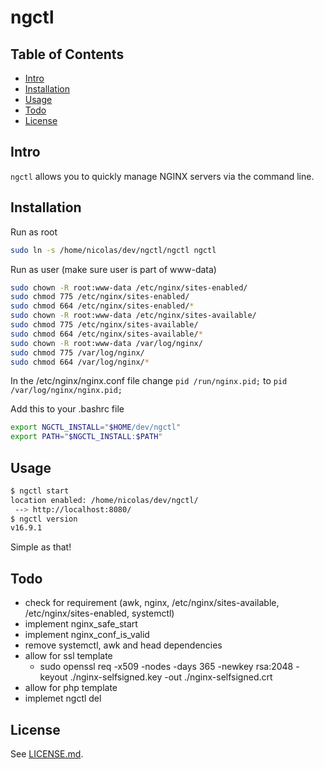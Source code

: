 # ngctl 

## Table of Contents

- [Intro](##Intro)
- [Installation](##Installation)
- [Usage](##Usage)
- [Todo](#Todo)
- [License](#License)


## Intro

`ngctl` allows you to quickly manage NGINX servers via the command line.


## Installation 

Run as root
```sh
sudo ln -s /home/nicolas/dev/ngctl/ngctl ngctl
```

Run as user (make sure user is part of www-data)
```sh
sudo chown -R root:www-data /etc/nginx/sites-enabled/
sudo chmod 775 /etc/nginx/sites-enabled/
sudo chmod 664 /etc/nginx/sites-enabled/*
sudo chown -R root:www-data /etc/nginx/sites-available/
sudo chmod 775 /etc/nginx/sites-available/
sudo chmod 664 /etc/nginx/sites-available/*
sudo chown -R root:www-data /var/log/nginx/
sudo chmod 775 /var/log/nginx/
sudo chmod 664 /var/log/nginx/*
```

In the /etc/nginx/nginx.conf file change 
```pid /run/nginx.pid;```
to
```pid /var/log/nginx/nginx.pid;```

Add this to your .bashrc file
```sh
export NGCTL_INSTALL="$HOME/dev/ngctl"
export PATH="$NGCTL_INSTALL:$PATH"
```

## Usage 
```sh
$ ngctl start
location enabled: /home/nicolas/dev/ngctl/
 --> http://localhost:8080/
$ ngctl version
v16.9.1
```
Simple as that!

## Todo
- check for requirement (awk, nginx, /etc/nginx/sites-available, /etc/nginx/sites-enabled, systemctl)
- implement nginx_safe_start
- implement nginx_conf_is_valid
- remove systemctl, awk and head dependencies
- allow for ssl template
    - sudo openssl req -x509 -nodes -days 365 -newkey rsa:2048 -keyout ./nginx-selfsigned.key -out ./nginx-selfsigned.crt
- allow for php template
- implemet ngctl del

## License

See [LICENSE.md](./LICENSE.md).
